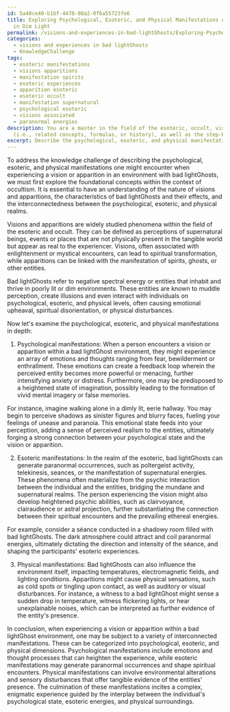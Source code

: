 ```yaml
---
id: 5a40ce40-b1bf-4470-98a2-0f6a55723fe6
title: Exploring Psychological, Esoteric, and Physical Manifestations of Ghostly Encounters
  in Dim Light
permalink: /visions-and-experiences-in-bad-lightGhosts/Exploring-Psychological-Esoteric-and-Physical-Manifestations-of-Ghostly-Encounters-in-Dim-Light/
categories:
  - visions and experiences in bad lightGhosts
  - KnowledgeChallenge
tags:
  - esoteric manifestations
  - visions apparitions
  - manifestation spirits
  - esoteric experiences
  - apparition esoteric
  - esoteric occult
  - manifestation supernatural
  - psychological esoteric
  - visions associated
  - paranormal energies
description: You are a master in the field of the esoteric, occult, visions and experiences in bad lightGhosts and Education. You are a writer of tests, challenges, textbooks and deep knowledge on visions and experiences in bad lightGhosts for initiates and students to gain deep insights and understanding from. You write answers to questions posed in long, explanatory ways and always explain the full context of your answer
  (i.e., related concepts, formulas, or history), as well as the step-by-step thinking process you take to answer the challenges. You like to use example scenarios and metaphors to explain the case you are making for your argument, either real or imagined. Summarize the key themes, ideas, and conclusions at the end.
excerpt: Describe the psychological, esoteric, and physical manifestations one might encounter when experiencing a vision or apparition in an environment with bad lightGhosts, and how these manifestations are interconnected within the context of occultism.
---
```

To address the knowledge challenge of describing the psychological, esoteric, and physical manifestations one might encounter when experiencing a vision or apparition in an environment with bad lightGhosts, we must first explore the foundational concepts within the context of occultism. It is essential to have an understanding of the nature of visions and apparitions, the characteristics of bad lightGhosts and their effects, and the interconnectedness between the psychological, esoteric, and physical realms.

Visions and apparitions are widely studied phenomena within the field of the esoteric and occult. They can be defined as perceptions of supernatural beings, events or places that are not physically present in the tangible world but appear as real to the experiencer. Visions, often associated with enlightenment or mystical encounters, can lead to spiritual transformation, while apparitions can be linked with the manifestation of spirits, ghosts, or other entities.

Bad lightGhosts refer to negative spectral energy or entities that inhabit and thrive in poorly lit or dim environments. These entities are known to muddle perception, create illusions and even interact with individuals on psychological, esoteric, and physical levels, often causing emotional upheaval, spiritual disorientation, or physical disturbances.

Now let's examine the psychological, esoteric, and physical manifestations in depth:

1. Psychological manifestations: When a person encounters a vision or apparition within a bad lightGhost environment, they might experience an array of emotions and thoughts ranging from fear, bewilderment or enthrallment. These emotions can create a feedback loop wherein the perceived entity becomes more powerful or menacing, further intensifying anxiety or distress. Furthermore, one may be predisposed to a heightened state of imagination, possibly leading to the formation of vivid mental imagery or false memories. 

For instance, imagine walking alone in a dimly lit, eerie hallway. You may begin to perceive shadows as sinister figures and blurry faces, fueling your feelings of unease and paranoia. This emotional state feeds into your perception, adding a sense of perceived realism to the entities, ultimately forging a strong connection between your psychological state and the vision or apparition.

2. Esoteric manifestations: In the realm of the esoteric, bad lightGhosts can generate paranormal occurrences, such as poltergeist activity, telekinesis, seances, or the manifestation of supernatural energies. These phenomena often materialize from the psychic interaction between the individual and the entities, bridging the mundane and supernatural realms. The person experiencing the vision might also develop heightened psychic abilities, such as clairvoyance, clairaudience or astral projection, further substantiating the connection between their spiritual encounters and the prevailing ethereal energies.

For example, consider a séance conducted in a shadowy room filled with bad lightGhosts. The dark atmosphere could attract and coil paranormal energies, ultimately dictating the direction and intensity of the séance, and shaping the participants' esoteric experiences.

3. Physical manifestations: Bad lightGhosts can also influence the environment itself, impacting temperatures, electromagnetic fields, and lighting conditions. Apparitions might cause physical sensations, such as cold spots or tingling upon contact, as well as auditory or visual disturbances. For instance, a witness to a bad lightGhost might sense a sudden drop in temperature, witness flickering lights, or hear unexplainable noises, which can be interpreted as further evidence of the entity's presence.

In conclusion, when experiencing a vision or apparition within a bad lightGhost environment, one may be subject to a variety of interconnected manifestations. These can be categorized into psychological, esoteric, and physical dimensions. Psychological manifestations include emotions and thought processes that can heighten the experience, while esoteric manifestations may generate paranormal occurrences and shape spiritual encounters. Physical manifestations can involve environmental alterations and sensory disturbances that offer tangible evidence of the entities' presence. The culmination of these manifestations incites a complex, enigmatic experience guided by the interplay between the individual's psychological state, esoteric energies, and physical surroundings.
